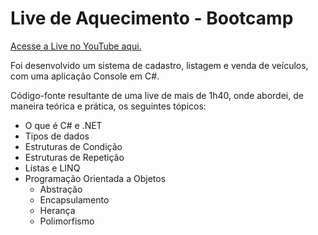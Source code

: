 # Live de Aquecimento - Bootcamp

[Acesse a Live no YouTube aqui.](https://www.youtube.com/watch?v=7Um9kWyYbw4&ab_channel=luis_dev)

Foi desenvolvido um sistema de cadastro, listagem e venda de veículos, com uma aplicação Console em C#.

Código-fonte resultante de uma live de mais de 1h40, onde abordei, de maneira teórica e prática, os seguintes tópicos:
- O que é C# e .NET
- Tipos de dados
- Estruturas de Condição
- Estruturas de Repetição
- Listas e LINQ
- Programação Orientada a Objetos
  - Abstração
  - Encapsulamento
  - Herança
  - Polimorfismo
